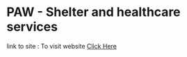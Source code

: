 # PAW - Shelter and healthcare services
link to site : To visit website [ Click Here](https://dev-mdirfan.github.io/Web-Demons-Project/)
